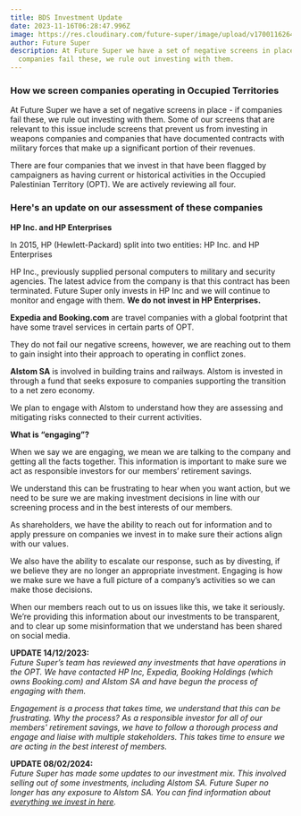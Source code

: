 ```yaml
---
title: BDS Investment Update
date: 2023-11-16T06:28:47.996Z
image: https://res.cloudinary.com/future-super/image/upload/v1700116264/markus-winkler-cxoR55-bels-unsplash.jpg
author: Future Super
description: At Future Super we have a set of negative screens in place - if
  companies fail these, we rule out investing with them.
---
```

### How we screen companies operating in Occupied Territories

At Future Super we have a set of negative screens in place - if companies fail these, we rule out investing with them. Some of our screens that are relevant to this issue include screens that prevent us from investing in weapons companies and companies that have documented contracts with military forces that make up a significant portion of their revenues. 

There are four companies that we invest in that have been flagged by campaigners as having current or historical activities in the Occupied Palestinian Territory (OPT). We are actively reviewing all four. 

### Here's an update on our assessment of these companies

**HP Inc. and HP Enterprises**

In 2015, HP (Hewlett-Packard) split into two entities: HP Inc. and HP Enterprises

HP Inc., previously supplied personal computers to military and security agencies. The latest advice from the company is that this contract has been terminated. Future Super only invests in HP Inc and we will continue to monitor and engage with them. **We do not invest in HP Enterprises.**

**Expedia and Booking.com** are travel companies with a global footprint that have some travel services in certain parts of OPT. 

They do not fail our negative screens, however, we are reaching out to them to gain insight into their approach to operating in conflict zones.

**Alstom SA** is involved in building trains and railways. Alstom is invested in through a fund that seeks exposure to companies supporting the transition to a net zero economy. 

We plan to engage with Alstom to understand how they are assessing and mitigating risks connected to their current activities.

**What is “engaging”?** 

When we say we are engaging, we mean we are talking to the company and getting all the facts together. This information is important to make sure we act as responsible investors for our members’ retirement savings. 

We understand this can be frustrating to hear when you want action, but we need to be sure we are making investment decisions in line with our screening process and in the best interests of our members. 

As shareholders, we have the ability to reach out for information and to apply pressure on companies we invest in to make sure their actions align with our values. 

We also have the ability to escalate our response, such as by divesting, if we believe they are no longer an appropriate investment. Engaging is how we make sure we have a full picture of a company’s activities so we can make those decisions.

When our members reach out to us on issues like this, we take it seriously. We’re providing this information about our investments to be transparent, and to clear up some misinformation that we understand has been shared on social media.

**UPDATE 14/12/2023:**\
*Future Super’s team has reviewed any investments that have operations in the OPT. We have contacted HP Inc, Expedia, Booking Holdings (which owns Booking.com) and Alstom SA and have begun the process of engaging with them.* 

*Engagement is a process that takes time, we understand that this can be frustrating. Why the process? As a responsible investor for all of our members' retirement savings, we have to follow a thorough process and engage and liaise with multiple stakeholders. This takes time to ensure we are acting in the best interest of members.*

**UPDATE 08/02/2024:**\
*Future Super has made some updates to our investment mix. This involved selling out of some investments, including Alstom SA. Future Super no longer has any exposure to Alstom SA. You can find information about [everything we invest in here](https://www.futuresuper.com.au/everything-we-invest-in/).*